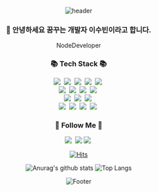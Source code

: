 <div align="center">

![header](https://capsule-render.vercel.app/api?type=wave&color=0:92dcfc,100:4cc9ff&height=200&section=header&fontSize=50&text=Hello!&fontAlignY=-53&fontAlign=80&rotate=35&fontColor=FFFFFF)

</div>

<h3 align="center">👋 안녕하세요 꿈꾸는 개발자 이수빈이라고 합니다. </h3>
<p align="center">NodeDeveloper</p>
<h3 align="center">📚 Tech Stack 📚</h3>
<div align="center">
  <img src="https://img.shields.io/badge/Node.js-339933?style=flat-square&logo=Node.js&logoColor=white"/></a>&nbsp
  <img src="https://img.shields.io/badge/Nest.js-red?style=flat-square&logo=Nest&logoColor=white"/></a>&nbsp 
  <img src="https://img.shields.io/badge/TypeScript-2496ED?style=flat-square&logo=TypeScript&logoColor=white"/></a>&nbsp 
  <img src="https://img.shields.io/badge/Express-000000?style=flat-square&logo=Express&logoColor=white"/></a>&nbsp
  <img src="https://img.shields.io/badge/Koa-yellow?style=flat-square&logo=Koa&logoColor=white"/></a>&nbsp
  <br>
    <img src="https://img.shields.io/badge/HTML5-red?style=flat-square&logo=HTML5&logoColor=white"/></a>&nbsp
    <img src="https://img.shields.io/badge/CSS3-red?style=flat-square&logo=CSS3&logoColor=white"/></a>&nbsp
    <img src="https://img.shields.io/badge/React-2496ED?style=flat-square&logo=React&logoColor=white"/></a>&nbsp 
    <img src="https://img.shields.io/badge/ReactNative-2496ED?style=flat-square&logo=React&logoColor=white"/></a>&nbsp
  <br>
  <img src="https://img.shields.io/badge/Mysql-blue?style=flat-square&logo=MySql&logoColor=white"/></a>&nbsp 
  <img src="https://img.shields.io/badge/MongoDB-339933?style=flat-square&logo=MongoDB&logoColor=white"/></a>&nbsp
    <img src="https://img.shields.io/badge/TypeOrm-purple?style=flat-square&logo=TypeOrm&logoColor=white"/></a>&nbsp
  <br>
  <img src="https://img.shields.io/badge/AWS-232F3E?style=flat-square&logo=AmazonAWS&logoColor=white"/></a>&nbsp 
  <img src="https://img.shields.io/badge/Docker-2496ED?style=flat-square&logo=Docker&logoColor=white"/></a>&nbsp 
  <img src="https://img.shields.io/badge/Jenkins-D24939?style=flat-square&logo=Jenkins&logoColor=white"/></a>&nbsp 
  <img src="https://img.shields.io/badge/Terraform-purple?style=flat-square&logo=Terraform&logoColor=white"/></a>&nbsp 
</div>

<h3 align="center">🌈 Follow Me 🌈</h3>
<div align="center">
  <a href="https://www.instagram.com/soobin0624/"><img src="https://img.shields.io/badge/Instagram-E4405F?style=flat-square&logo=Instagram&logoColor=white&link=https://www.instagram.com/soobin0624/"/></a>&nbsp
  <a href="mailto:dktnqls0624@gmail.com"><img src="https://img.shields.io/badge/Gmail-d14836?style=flat-square&logo=Gmail&logoColor=white&link=dktnqls0624@gmail.com"/></a>
  <a href="https://soobindairy.tistory.com/"><img src="https://img.shields.io/badge/Tistory-E4405F?style=flat-square&logo=Tistory&logoColor=white&link=https://soobindairy.tistory.com/"></a>&nbsp
	
  [![Hits](https://hits.seeyoufarm.com/api/count/incr/badge.svg?url=https%3A%2F%2Fgithub.com%2Fzzsza)](https://hits.seeyoufarm.com) 
	
</div>

<div align="center">
	
![Anurag's github stats](https://github-readme-stats.vercel.app/api?username=tnqls0624&show_icons=true&theme=tokyonight)
![Top Langs](https://github-readme-stats.vercel.app/api/top-langs/?username=tnqls0624&layout=compact&theme=tokyonight)

</div>
<div align="center">

![Footer](https://capsule-render.vercel.app/api?type=waving&color=92dcfc&height=200&section=footer)

</div>
